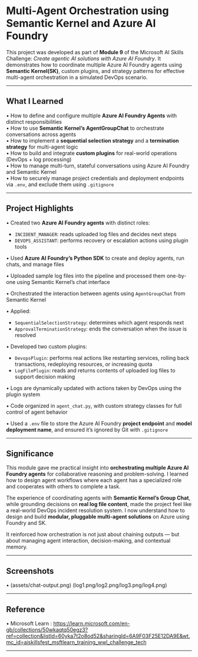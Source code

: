 # Multi-Agent Orchestration using Semantic Kernel and Azure AI Foundry

This project was developed as part of **Module 9** of the Microsoft AI Skills Challenge: *Create agentic AI solutions with Azure AI Foundry*. It demonstrates how to coordinate multiple Azure AI Foundry agents using **Semantic Kernel(SK)**, custom plugins, and strategy patterns for effective multi-agent orchestration in a simulated DevOps scenario.

---

## What I Learned

• How to define and configure multiple **Azure AI Foundry Agents** with distinct responsibilities  
• How to use **Semantic Kernel’s AgentGroupChat** to orchestrate conversations across agents  
• How to implement a **sequential selection strategy** and a **termination strategy** for multi-agent logic  
• How to build and integrate **custom plugins** for real-world operations (DevOps + log processing)  
• How to manage multi-turn, stateful conversations using Azure AI Foundry and Semantic Kernel  
• How to securely manage project credentials and deployment endpoints via `.env`, and exclude them using `.gitignore`

---

## Project Highlights

• Created two **Azure AI Foundry agents** with distinct roles:
  - `INCIDENT_MANAGER`: reads uploaded log files and decides next steps  
  - `DEVOPS_ASSISTANT`: performs recovery or escalation actions using plugin tools

• Used **Azure AI Foundry’s Python SDK** to create and deploy agents, run chats, and manage files  

• Uploaded sample log files into the pipeline and processed them one-by-one using Semantic Kernel’s chat interface  

• Orchestrated the interaction between agents using `AgentGroupChat` from Semantic Kernel  

• Applied:
  - `SequentialSelectionStrategy`: determines which agent responds next  
  - `ApprovalTerminationStrategy`: ends the conversation when the issue is resolved  

• Developed two custom plugins:
  - `DevopsPlugin`: performs real actions like restarting services, rolling back transactions, redeploying resources, or increasing quota  
  - `LogFilePlugin`: reads and returns contents of uploaded log files to support decision making  

• Logs are dynamically updated with actions taken by DevOps using the plugin system  

• Code organized in `agent_chat.py`, with custom strategy classes for full control of agent behavior  

• Used a `.env` file to store the Azure AI Foundry **project endpoint** and **model deployment name**, and ensured it’s ignored by Git with `.gitignore`

---

## Significance

This module gave me practical insight into **orchestrating multiple Azure AI Foundry agents** for collaborative reasoning and problem-solving. I learned how to design agent workflows where each agent has a specialized role and cooperates with others to complete a task.

The experience of coordinating agents with **Semantic Kernel’s Group Chat**, while grounding decisions on **real log file content**, made the project feel like a real-world DevOps incident resolution system. I now understand how to design and build **modular, pluggable multi-agent solutions** on Azure using Foundry and SK.

It reinforced how orchestration is not just about chaining outputs — but about managing agent interaction, decision-making, and contextual memory.

---

## Screenshots

• (assets/chat-output.png) (log1.png/log2.png/log3.png/log4.png)

---

## Reference

• Microsoft Learn : https://learn.microsoft.com/en-gb/collections/50wkaqtq50egz3?ref=collection&listId=60yka7t2o8od52&sharingId=6A9F03F25E12DA9E&wt.mc_id=aiskillsfest_msftlearn_training_wwl_challenge_tech

---
